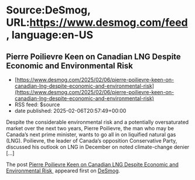 # Source:DeSmog, URL:https://www.desmog.com/feed, language:en-US

## Pierre Poilievre Keen on Canadian LNG Despite Economic and Environmental Risk
 - [https://www.desmog.com/2025/02/06/pierre-poilievre-keen-on-canadian-lng-despite-economic-and-environmental-risk](https://www.desmog.com/2025/02/06/pierre-poilievre-keen-on-canadian-lng-despite-economic-and-environmental-risk)
 - RSS feed: $source
 - date published: 2025-02-06T20:57:49+00:00

<p>Despite the considerable environmental risk and a potentially oversaturated market over the next two years, Pierre Poilievre, the man who may be Canada’s next prime minister, wants to go all in on liquified natural gas (LNG). Poilievre, the leader of Canada’s opposition Conservative Party, discussed his outlook on LNG in December on noted climate-change denier [&#8230;]</p>
<p>The post <a href="https://www.desmog.com/2025/02/06/pierre-poilievre-keen-on-canadian-lng-despite-economic-and-environmental-risk/" data-wpel-link="internal">Pierre Poilievre Keen on Canadian LNG Despite Economic and Environmental Risk </a> appeared first on <a href="https://www.desmog.com" data-wpel-link="internal">DeSmog</a>.</p>

